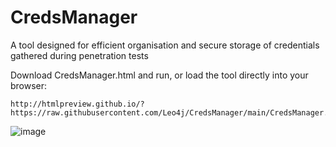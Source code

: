 # CredsManager

A tool designed for efficient organisation and secure storage of credentials gathered during penetration tests

Download CredsManager.html and run, or load the tool directly into your browser:
```
http://htmlpreview.github.io/?https://raw.githubusercontent.com/Leo4j/CredsManager/main/CredsManager.html
```

![image](https://github.com/Leo4j/CredsManager/assets/61951374/0d0cdcc0-d49f-46bb-b195-9f030813b474)
